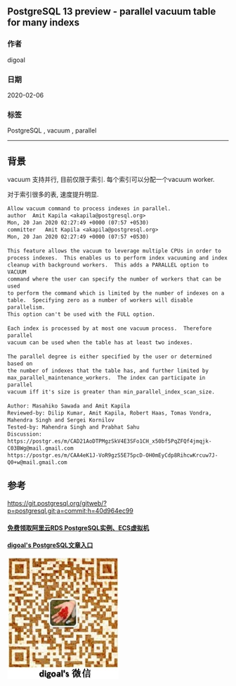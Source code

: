 ## PostgreSQL 13 preview - parallel vacuum table for many indexs  
            
### 作者                                                                            
digoal                                                                                                                     
                              
### 日期                                                                                                                     
2020-02-06                                                                                                                 
                                                                                                                     
### 标签                                                                                                                     
PostgreSQL , vacuum , parallel   
                         
----                   
                              
## 背景          
vacuum 支持并行, 目前仅限于索引. 每个索引可以分配一个vacuum worker.   
  
对于索引很多的表, 速度提升明显.  
  
```  
Allow vacuum command to process indexes in parallel.  
author	Amit Kapila <akapila@postgresql.org>	  
Mon, 20 Jan 2020 02:27:49 +0000 (07:57 +0530)  
committer	Amit Kapila <akapila@postgresql.org>	  
Mon, 20 Jan 2020 02:27:49 +0000 (07:57 +0530)  
  
This feature allows the vacuum to leverage multiple CPUs in order to  
process indexes.  This enables us to perform index vacuuming and index  
cleanup with background workers.  This adds a PARALLEL option to VACUUM  
command where the user can specify the number of workers that can be used  
to perform the command which is limited by the number of indexes on a  
table.  Specifying zero as a number of workers will disable parallelism.  
This option can't be used with the FULL option.  
  
Each index is processed by at most one vacuum process.  Therefore parallel  
vacuum can be used when the table has at least two indexes.  
  
The parallel degree is either specified by the user or determined based on  
the number of indexes that the table has, and further limited by  
max_parallel_maintenance_workers.  The index can participate in parallel  
vacuum iff it's size is greater than min_parallel_index_scan_size.  
  
Author: Masahiko Sawada and Amit Kapila  
Reviewed-by: Dilip Kumar, Amit Kapila, Robert Haas, Tomas Vondra,  
Mahendra Singh and Sergei Kornilov  
Tested-by: Mahendra Singh and Prabhat Sahu  
Discussion:  
https://postgr.es/m/CAD21AoDTPMgzSkV4E3SFo1CH_x50bf5PqZFQf4jmqjk-C03BWg@mail.gmail.com  
https://postgr.es/m/CAA4eK1J-VoR9gzS5E75pcD-OH0mEyCdp8RihcwKrcuw7J-Q0+w@mail.gmail.com  
```  
  
## 参考  
https://git.postgresql.org/gitweb/?p=postgresql.git;a=commit;h=40d964ec99  
        
    
  
#### [免费领取阿里云RDS PostgreSQL实例、ECS虚拟机](https://www.aliyun.com/database/postgresqlactivity "57258f76c37864c6e6d23383d05714ea")
  
  
#### [digoal's PostgreSQL文章入口](https://github.com/digoal/blog/blob/master/README.md "22709685feb7cab07d30f30387f0a9ae")
  
  
![digoal's weixin](../pic/digoal_weixin.jpg "f7ad92eeba24523fd47a6e1a0e691b59")
  
